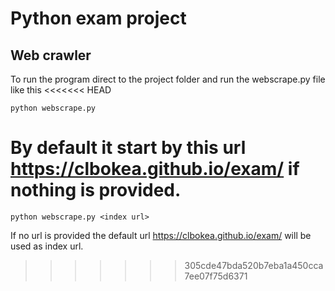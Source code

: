 # Python exam project
## Web crawler
To run the program direct to the project folder and run the webscrape.py file like this
<<<<<<< HEAD
``` Terminal
python webscrape.py
```
By default it start by this url https://clbokea.github.io/exam/ if nothing is provided.
=======
```Terminal
python webscrape.py <index url>
```
If no url is provided the default url https://clbokea.github.io/exam/ will be used as index url.
>>>>>>> 305cde47bda520b7eba1a450cca7ee07f75d6371
